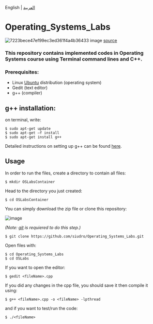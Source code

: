 English | [العربية](https://github.com/siudro/Operating_Systems_Labs/blob/main/README_ar.md)
# Operating_Systems_Labs
![7223bece47ef99ec3ed361f4a4b36433](https://user-images.githubusercontent.com/83130573/143789788-f241f105-1c26-4c4d-94f4-8f8f9647b26c.jpg)
image [source](https://www.wallpaperflare.com/)



### This repository contains implemented codes in Operating Systems course using Terminal command lines and C++.

### Prerequisites:
- Linux [Ubuntu](download) distribution (operating system)
- Gedit (text editor)
- g++ (compiler)


## g++ installation:
on terminal, write:
```
$ sudo apt-get update
$ sudo apt-get –f install
$ sudo apt-get install g++
```
Detailed instructions on setting up g++ can be found [here](https://github.com/siudro/Operating_Systems_Labs/blob/main/OSLabs/Lab02_Compiling_practice/Lab02_Compiling_C_C%2B%2B_Programs.pdf).


## Usage
In order to run the files, create a directory to contain all files:
```
$ mkdir OSLabsContainer
```

Head to the directory you just created:
```
$ cd OSLabsContainer
```

You can simply download the zip file or clone this repository:

![image](https://user-images.githubusercontent.com/83130573/142734722-89014c83-bf77-41df-a5c7-49e0d9fd2f5f.png)


*(Note: [git](https://git-scm.com/downloads) is requiered to do this step.)*

```
$ git clone https://github.com/siudro/Operating_Systems_Labs.git
```

Open files with:
```
$ cd Operating_Systems_Labs
$ cd OSLabs
```

If you want to open the editor:
```
$ gedit <fileName>.cpp
```

If you did any changes in the cpp file, you should save it then compile it using:
```
$ g++ <fileName>.cpp -o <fileName> -lpthread
```

and if you want to test/run the code:
```
$ ./<fileName>
```
